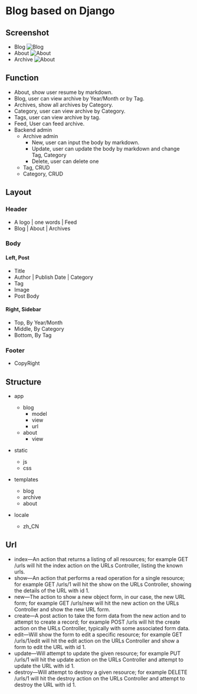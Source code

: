 Blog based on Django
====

Screenshot
----
+ Blog
![Blog](./plandoc/blog.png)
+ About
![About](./plandoc/about.png)
+ Archive
![About](./plandoc/archive.png)

Function
----
+ About, show user resume by markdown.
+ Blog, user can view archive by Year/Month or by Tag.
+ Archives, show all archives by Category.
+ Category, user can view archive by Category. 
+ Tags, user can view archive by tag.
+ Feed, User can feed archive.
+ Backend admin
  + Archive admin
    + New, user can input the body by markdown.
    + Update, user can update the body by markdown and change Tag, Category
    + Delete, user can delete one 
  + Tag, CRUD
  + Category, CRUD

Layout
----

### Header
+ A logo | one words | Feed  
+ Blog | About | Archives

### Body
#### Left, Post 
+ Title  
+ Author | Publish Date | Category  
+ Tag  
+ Image  
+ Post Body

#### Right, Sidebar

+ Top, By Year/Month
+ Middle, By Category
+ Bottom, By Tag

### Footer
+ CopyRight 

Structure
----
+ app
    + blog
        + model
        + view
        + url
    + about
        + view
    
+ static
    + js
    + css
  
+ templates
    + blog
    + archive
    + about
  
+ locale
    + zh_CN
    
Url
----
+ index—An action that returns a listing of all resources; for example GET /urls will hit the index action on the URLs Controller, listing the known urls.
+ show—An action that performs a read operation for a single resource; for example GET /urls/1 will hit the show on the URLs Controller, showing the details of the URL with id 1.
+ new—The action to show a new object form, in our case, the new URL form; for example GET /urls/new will hit the new action on the URLs Controller and show the new URL form.
+ create—A post action to take the form data from the new action and to attempt to create a record; for example POST /urls will hit the create action on the URLs Controller, typically with some associated form data.
+ edit—Will show the form to edit a specific resource; for example GET /urls/1/edit will hit the edit action on the URLs Controller and show a form to edit the URL with id 1.
+ update—Will attempt to update the given resource; for example PUT /urls/1 will hit the update action on the URLs Controller and attempt to update the URL with id 1.
+ destroy—Will attempt to destroy a given resource; for example DELETE /urls/1 will hit the destroy action on the URLs Controller and attempt to destroy the URL with id 1.
